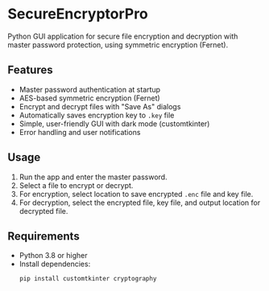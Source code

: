 # SecureEncryptorPro

Python GUI application for secure file encryption and decryption with master password protection, using symmetric encryption (Fernet).

## Features
- Master password authentication at startup
- AES-based symmetric encryption (Fernet)
- Encrypt and decrypt files with "Save As" dialogs
- Automatically saves encryption key to `.key` file
- Simple, user-friendly GUI with dark mode (customtkinter)
- Error handling and user notifications

## Usage
1. Run the app and enter the master password.
2. Select a file to encrypt or decrypt.
3. For encryption, select location to save encrypted `.enc` file and key file.
4. For decryption, select the encrypted file, key file, and output location for decrypted file.

## Requirements
- Python 3.8 or higher
- Install dependencies:
  ```bash
  pip install customtkinter cryptography

